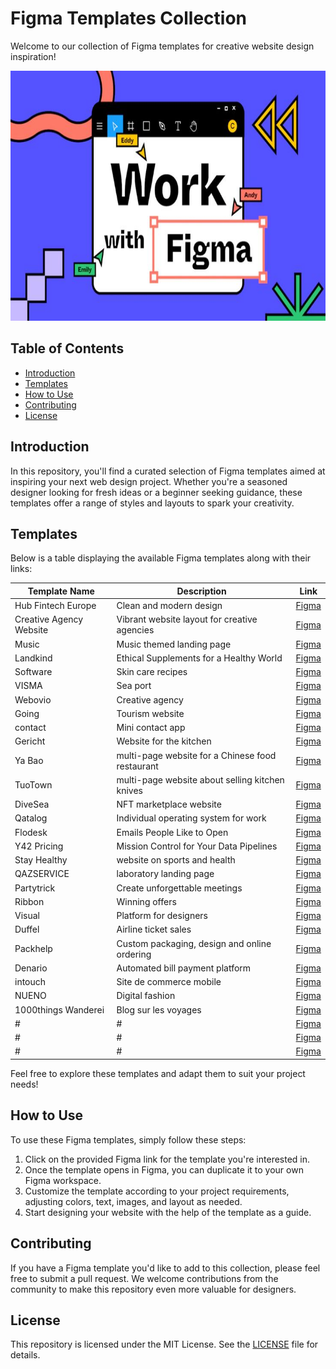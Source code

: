 # Figma Templates Collection

Welcome to our collection of Figma templates for creative website design inspiration!

<p align="center">
  <img src="https://github.com/Imadnajam/Figma-Templates-/blob/main/hero.jpeg" alt="Logo" width="1000" height="400">
</p>

## Table of Contents
- [Introduction](#introduction)
- [Templates](#templates)
- [How to Use](#how-to-use)
- [Contributing](#contributing)
- [License](#license)

## Introduction

In this repository, you'll find a curated selection of Figma templates aimed at inspiring your next web design project. Whether you're a seasoned designer looking for fresh ideas or a beginner seeking guidance, these templates offer a range of styles and layouts to spark your creativity.

## Templates

Below is a table displaying the available Figma templates along with their links:

| Template Name            | Description                               | Link                                        |
|--------------------------|-------------------------------------------|---------------------------------------------|
| Hub Fintech Europe| Clean and modern  design         | [Figma](https://www.figma.com/file/Ps1VrCisBeHd5sAEjrD1Wm/Untitled?type=design&mode=design)|
| Creative Agency Website  | Vibrant website layout for creative agencies | [Figma](https://www.figma.com/file/BQegpE5smpBbTATjsbxAOE/Untitled?type=design&mode=design)|
| Music| Music themed landing page | [Figma](https://www.figma.com/file/HbQE7KDbfSfqOEowcKz5O1/Untitled?type=design&mode=design)|
| Landkind| Ethical Supplements for a Healthy World | [Figma](https://www.figma.com/file/NjYWgO6p3w4cziBloi65su/Untitled?type=design&node-id=0-1&mode=design)|
| Software| Skin care recipes | [Figma](https://www.figma.com/file/VsN4YjXdyWKxixFzs08jXb/Untitled?type=design&node-id=0-1&mode=design)|
| VISMA| Sea port | [Figma](https://www.figma.com/file/RI1sHoQ1o1EYX7i8ZkM8O8/Templates-%2329.-More-on-d-e-n.info-(Copy)?type=design&node-id=0-1&mode=design)|
| Webovio|Creative agency| [Figma](https://www.figma.com/file/OxfKGYsr2wkXS9NYG1fyFu/Webovio-(Copy)?type=design&mode=design)|
| Going| Tourism website | [Figma](https://www.figma.com/file/g6IwhKlEkNbuJIeUkbRP7t/Untitled?type=design&node-id=0-1&mode=design)|
| contact| Mini contact app | [Figma](https://www.figma.com/file/L6yB27lYbyAomXkd9JrXTE/mini-contact-app?type=design&node-id=0-1&mode=design&t=Bbdv0hf5nB9g5Uzg-0)|
| Gericht| ​Website for the kitchen| [Figma](https://www.figma.com/file/z6q9MeB8uDn18E3anGgISU/Gericht?node-id=509%3A18)|
| Ya Bao| multi-page website for a Chinese food restaurant | [Figma](https://www.figma.com/file/dJUNZadm19rv8ehGrIR0PD/Ya-Bao?node-id=910%3A0&t=f77MVhl1cT4zzXIn-0)|
| TuoTown| multi-page website about selling kitchen knives | [Figma](https://www.figma.com/file/SkZ2gpeDGCm44rzyyAtO4T/TuoTown?node-id=0%3A1)|
| DiveSea| NFT marketplace website | [Figma](https://figma.com/file/LZGy0Wp1cngiLMqozMjimw/DiveSea?type=design&node-id=0-1&mode=design)|
| Qatalog| Individual operating system for work | [Figma](https://www.figma.com/file/Xe85Ez9CuLBSJjUiWpXbOC/Untitled?node-id=0%3A1&t=dOeParbMye4IG5lN-1)|
| Flodesk| Emails People Like to Open | [Figma](https://www.figma.com/file/V9IDUVLru3fESGoHiDaWIj/Untitled?node-id=0%3A1&t=dOeParbMye4IG5lN-1)|
| Y42 Pricing| Mission Control for Your Data Pipelines | [Figma](https://www.figma.com/file/YPZEU9AlxGHVuqO8nRslEh/Untitled?node-id=0%3A1&t=dOeParbMye4IG5lN-1)|
|Stay Healthy | website on sports and health | [Figma](https://www.figma.com/file/p4P429IBSTBooqhVPUalob/Stay-Healthy)|
| QAZSERVICE| laboratory landing page| [Figma](https://www.figma.com/file/DzymlPvsgFZUi1svj9r4Sw/QAZSERVICE-I-Group-(Copy)?node-id=201%3A4144)|
| Partytrick| Create unforgettable meetings | [Figma](https://www.figma.com/file/9cQhf5I5HaWwhMXM0yKXZd/Untitled?node-id=1%3A717&t=gcdqpUnLDvEApIN3-1)|
| Ribbon| Winning offers | [Figma](https://www.figma.com/file/9YtQWLdjWAYzefwe2b3ddk/Untitled?node-id=0%3A1&t=LSiQDQADIC6c5cvm-1)|
| Visual| Platform for designers | [Figma](https://www.figma.com/file/STw0jYVgfo7zgnWQXAmS0G/Untitled?node-id=0%3A1&t=FARlSqKZdbPHm2O0-1)|
| Duffel| Airline ticket sales | [Figma](https://www.figma.com/file/GJ7zMtbI610vbvWCP0aTuW/Untitled?node-id=0%3A1&t=FARlSqKZdbPHm2O0-a)|
| Packhelp| Custom packaging, design and online ordering | [Figma](https://www.figma.com/file/katnBYTboreyzYheD2cLf9/Untitled?node-id=0%3A1&t=gcdqpUnLDvEApIN3-1)|
|Denario| Automated bill payment platform | [Figma](https://www.figma.com/file/o2WgUWCblNBvWiHkIQC7Rd/Untitled?node-id=0%3A1&t=gcdqpUnLDvEApIN3-1)|
|intouch| Site de commerce mobile | [Figma](https://www.figma.com/file/lJwh1d0uiXlx31YztrLYov/Untitled?node-id=0%3A1&t=gcdqpUnLDvEApIN3-1)|
| NUENO| Digital fashion | [Figma](https://www.figma.com/file/kXNiS5Ae5P3mfa7KmvpELi/Untitled?node-id=0%3A1&t=bEbgOdoa9XeIXljD-1)|
|1000things Wanderei|Blog sur les voyages| [Figma](https://www.figma.com/file/bX47txCw1eXMRqOCwY94Ee/Untitled?node-id=0%3A1&t=kcRrly2Oqw8ywgIB-1)|
| #| # | [Figma](#)|
| #| # | [Figma](#)|
| #| # | [Figma](#)|



Feel free to explore these templates and adapt them to suit your project needs!

## How to Use

To use these Figma templates, simply follow these steps:

1. Click on the provided Figma link for the template you're interested in.
2. Once the template opens in Figma, you can duplicate it to your own Figma workspace.
3. Customize the template according to your project requirements, adjusting colors, text, images, and layout as needed.
4. Start designing your website with the help of the template as a guide.

## Contributing

If you have a Figma template you'd like to add to this collection, please feel free to submit a pull request. We welcome contributions from the community to make this repository even more valuable for designers.

## License

This repository is licensed under the MIT License. See the [LICENSE](LICENSE) file for details.
